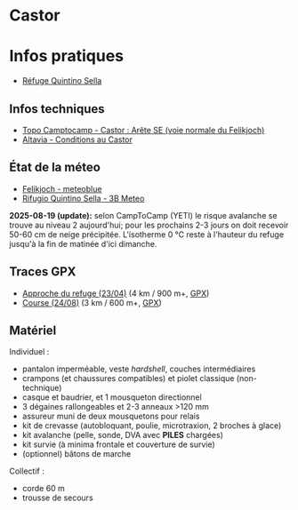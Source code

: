 # Castor

# Infos pratiques

- [Réfuge Quintino Sella](https://www.rifugioquintinosella.com)

## Infos techniques

- [Topo Camptocamp - Castor : Arête SE (voie normale du Felikjoch)](https://www.camptocamp.org/routes/56031/fr/castor-arete-se-voie-normale-du-felikjoch-)
- [Altavia - Conditions au Castor](https://www.alta-via.fr/guide/conditions-alpinisme-escalade/traversee-castor-mont-rose.html)

## État de la méteo

- [Felikjoch - meteoblue](https://www.meteoblue.com/it/tempo/settimana/felikjoch_italia_11074552)
- [Rifugio Quintino Sella - 3B Meteo](https://www.3bmeteo.com/meteo/rifugio+quintino+sella)

**2025-08-19 (update):** selon CampToCamp (YETI) le risque avalanche se trouve au niveau 2 aujourd'hui; pour les prochains 2-3 jours on doit recevoir 50-60 cm de neige précipitée. L'isotherme 0 °C reste à l'hauteur du refuge jusqu'à la fin de matinée d'ici dimanche.

## Traces GPX

- [Approche du refuge (23/04)](https://www.gaiagps.com/datasummary/track/ab735332-5f7c-4c81-9718-a446bae65353/) (4 km / 900 m+, [GPX](2025-08-24-rifugio.gpx))
- [Course (24/08)](https://www.gaiagps.com/datasummary/track/fc4db2b5-3816-479a-b38f-05d3d3ab0998/) (3 km / 600 m+, [GPX](2024-08-24-course.gpx))

## Matériel

Individuel :

- pantalon imperméable, veste *hardshell*, couches intermédiaires
- crampons (et chaussures compatibles) et piolet classique (non-technique)
- casque et baudrier, et 1 mousqueton directionnel
- 3 dégaines rallongeables et 2-3 anneaux >120 mm
- assureur muni de deux mousquetons pour relais
- kit de crevasse (autobloquant, poulie, microtraxion, 2 broches à glace)
- kit avalanche (pelle, sonde, DVA avec **PILES** chargées)
- kit survie (à minima frontale et couverture de survie)
- (optionnel) bâtons de marche

Collectif :

- corde 60 m
- trousse de secours
